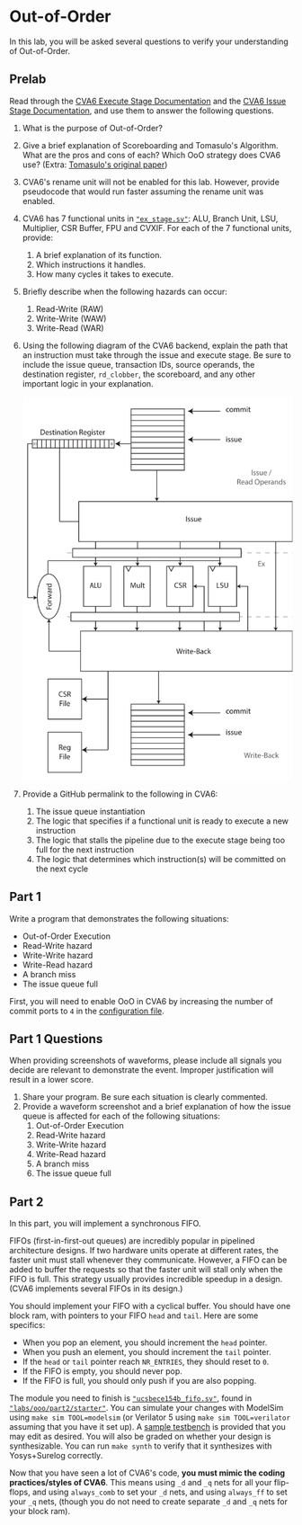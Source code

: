 
# Out-of-Order

In this lab, you will be asked several questions to verify your understanding of Out-of-Order.

## Prelab

Read through the [CVA6 Execute Stage Documentation](https://docs.openhwgroup.org/projects/cva6-user-manual/03_cva6_design/ex_stage.html) and the [CVA6 Issue Stage Documentation](https://docs.openhwgroup.org/projects/cva6-user-manual/03_cva6_design/issue_stage.html), and use them to answer the following questions.

1. What is the purpose of Out-of-Order?
2. Give a brief explanation of Scoreboarding and Tomasulo's Algorithm. What are the pros and cons of each? Which OoO strategy does CVA6 use? (Extra: [Tomasulo's original paper](https://ieeexplore.ieee.org/document/5392028))
3. CVA6's rename unit will not be enabled for this lab. However, provide pseudocode that would run faster assuming the rename unit was enabled.
4. CVA6 has 7 functional units in [`"ex_stage.sv"`](https://github.com/openhwgroup/cva6/blob/master/core/ex_stage.sv): ALU, Branch Unit, LSU, Multiplier, CSR Buffer, FPU and CVXIF. For each of the 7 functional units, provide:
    1. A brief explanation of its function.
    2. Which instructions it handles.
    3. How many cycles it takes to execute.
5. Briefly describe when the following hazards can occur:
    1. Read-Write (RAW)
    2. Write-Write (WAW)
    3. Write-Read (WAR)
6. Using the following diagram of the CVA6 backend, explain the path that an instruction must take through the issue and execute stage. Be sure to include the issue queue, transaction IDs, source operands, the destination register, `rd_clobber`, the scoreboard, and any other important logic in your explanation.

    [![Scoreboard](./ooo/figures/scoreboard.svg)](https://docs.openhwgroup.org/projects/cva6-user-manual/03_cva6_design/issue_stage.html)

7. Provide a GitHub permalink to the following in CVA6:
    1. The issue queue instantiation
    2. The logic that specifies if a functional unit is ready to execute a new instruction
    3. The logic that stalls the pipeline due to the execute stage being too full for the next instruction
    4. The logic that determines which instruction(s) will be committed on the next cycle

## Part 1

Write a program that demonstrates the following situations:

* Out-of-Order Execution
* Read-Write hazard
* Write-Write hazard
* Write-Read hazard
* A branch miss
* The issue queue full

First, you will need to enable OoO in CVA6 by increasing the number of commit ports to `4` in the [configuration file](https://github.com/openhwgroup/cva6/blob/ed56df/core/include/cv64a6_imafdc_sv39_config_pkg.sv#L35).

## Part 1 Questions

When providing screenshots of waveforms, please include all signals you decide are relevant to demonstrate the event. Improper justification will result in a lower score.

1. Share your program. Be sure each situation is clearly commented.
2. Provide a waveform screenshot and a brief explanation of how the issue queue is affected for each of the following situations:
    1. Out-of-Order Execution
    2. Read-Write hazard
    3. Write-Write hazard
    4. Write-Read hazard
    5. A branch miss
    6. The issue queue full

## Part 2

In this part, you will implement a synchronous FIFO.

FIFOs (first-in-first-out queues) are incredibly popular in pipelined architecture designs. If two hardware units operate at different rates, the faster unit must stall whenever they communicate. However, a FIFO can be added to buffer the requests so that the faster unit will stall only when the FIFO is full. This strategy usually provides incredible speedup in a design. (CVA6 implements several FIFOs in its design.)

You should implement your FIFO with a cyclical buffer. You should have one block ram, with pointers to your FIFO `head` and `tail`. Here are some specifics:

* When you pop an element, you should increment the `head` pointer.
* When you push an element, you should increment the `tail` pointer.
* If the `head` or `tail` pointer reach `NR_ENTRIES`, they should reset to `0`.
* If the FIFO is empty, you should never pop.
* If the FIFO is full, you should only push if you are also popping.

The module you need to finish is [`"ucsbece154b_fifo.sv"`](https://github.com/sifferman/labs-with-cva6/blob/main/labs/ooo/part2/starter/ucsbece154b_fifo.sv), found in [`"labs/ooo/part2/starter"`](https://github.com/sifferman/labs-with-cva6/tree/main/labs/ooo/part2/starter). You can simulate your changes with ModelSim using `make sim TOOL=modelsim` (or Verilator 5 using `make sim TOOL=verilator` assuming that you have it set up). A [sample testbench](https://github.com/sifferman/labs-with-cva6/blob/main/labs/ooo/part2/starter/tb/fifo_tb.sv) is provided that you may edit as desired. You will also be graded on whether your design is synthesizable. You can run `make synth` to verify that it synthesizes with Yosys+Surelog correctly.

Now that you have seen a lot of CVA6's code, **you must mimic the coding practices/styles of CVA6**. This means using `_d` and `_q` nets for all your flip-flops, and using `always_comb` to set your `_d` nets, and using `always_ff` to set your `_q` nets, (though you do not need to create separate `_d` and `_q` nets for your block ram).
